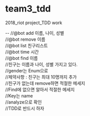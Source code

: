 # team3_tdd
2018_riot project_TDD work

--
    //@bot add 이름, 나이, 성별  
    //@bot remove 이름  
    //@bot list 친구리스트  
    //@bot time 시간  
    //@bot find 이름  
    //친구는 이름과 나이, 성별 가지고 있다.  
    //gender는 Enum으로  
    //제약사항 : 친구는 최대 10명까지 추가  
    //친구가 없는데 remove하면 적절한 메세지  
    //Find에 없으면 알아서 적절한 메세지  
    //Key는 name  
    //analyze으로 확인  
    //TDD로 반드시 하자  

